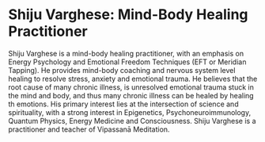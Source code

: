 # Shiju Varghese: Mind-Body Healing Practitioner

Shiju Varghese is a mind-body healing practitioner, with an emphasis on Energy Psychology and Emotional Freedom Techniques (EFT or Meridian Tapping).
He provides mind-body coaching and nervous system level healing to resolve stress, anxiety and emotional trauma. 
He believes that the root cause of many chronic illness, is unresolved emotional trauma stuck in the mind and body, and thus many chronic illness can be healed by healing th emotions. His primary interest lies at the intersection of science and spirituality, with a strong interest in 
Epigenetics, Psychoneuroimmunology, Quantum Physics, Energy Medicine and Consciousness. 
Shiju Varghese is a practitioner and teacher of Vipassanā Meditation.     
   
  
